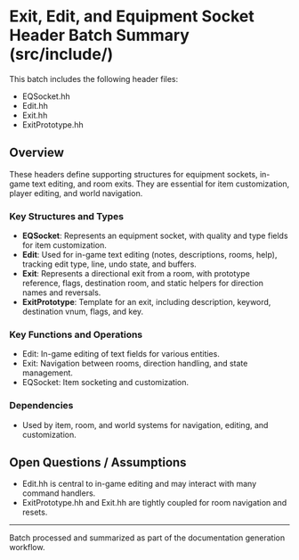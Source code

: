 # Exit, Edit, and Equipment Socket Header Batch Summary (src/include/)

This batch includes the following header files:
- EQSocket.hh
- Edit.hh
- Exit.hh
- ExitPrototype.hh

## Overview
These headers define supporting structures for equipment sockets, in-game text editing, and room exits. They are essential for item customization, player editing, and world navigation.

### Key Structures and Types
- **EQSocket**: Represents an equipment socket, with quality and type fields for item customization.
- **Edit**: Used for in-game text editing (notes, descriptions, rooms, help), tracking edit type, line, undo state, and buffers.
- **Exit**: Represents a directional exit from a room, with prototype reference, flags, destination room, and static helpers for direction names and reversals.
- **ExitPrototype**: Template for an exit, including description, keyword, destination vnum, flags, and key.

### Key Functions and Operations
- Edit: In-game editing of text fields for various entities.
- Exit: Navigation between rooms, direction handling, and state management.
- EQSocket: Item socketing and customization.

### Dependencies
- Used by item, room, and world systems for navigation, editing, and customization.

## Open Questions / Assumptions
- Edit.hh is central to in-game editing and may interact with many command handlers.
- ExitPrototype.hh and Exit.hh are tightly coupled for room navigation and resets.

---
Batch processed and summarized as part of the documentation generation workflow.

